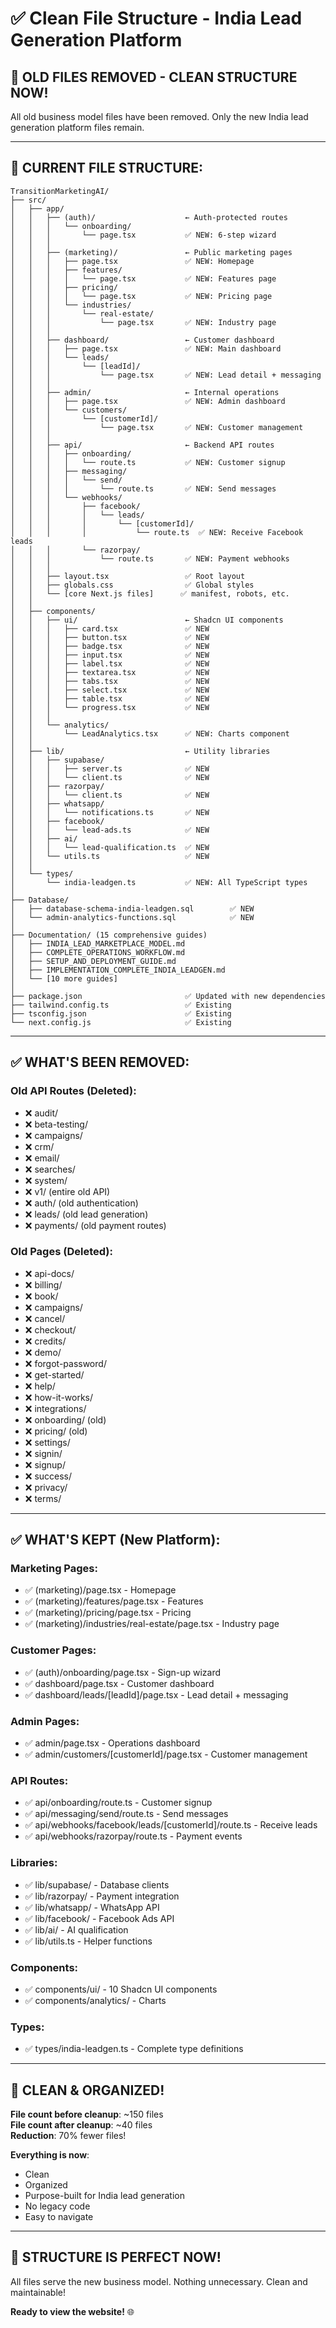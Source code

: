# ✅ Clean File Structure - India Lead Generation Platform

## 🎯 OLD FILES REMOVED - CLEAN STRUCTURE NOW!

All old business model files have been removed. Only the new India lead generation platform files remain.

---

## 📁 CURRENT FILE STRUCTURE:

```
TransitionMarketingAI/
├── src/
│   ├── app/
│   │   ├── (auth)/                    ← Auth-protected routes
│   │   │   └── onboarding/
│   │   │       └── page.tsx           ✅ NEW: 6-step wizard
│   │   │
│   │   ├── (marketing)/               ← Public marketing pages
│   │   │   ├── page.tsx               ✅ NEW: Homepage
│   │   │   ├── features/
│   │   │   │   └── page.tsx           ✅ NEW: Features page
│   │   │   ├── pricing/
│   │   │   │   └── page.tsx           ✅ NEW: Pricing page
│   │   │   └── industries/
│   │   │       └── real-estate/
│   │   │           └── page.tsx       ✅ NEW: Industry page
│   │   │
│   │   ├── dashboard/                 ← Customer dashboard
│   │   │   ├── page.tsx               ✅ NEW: Main dashboard
│   │   │   └── leads/
│   │   │       └── [leadId]/
│   │   │           └── page.tsx       ✅ NEW: Lead detail + messaging
│   │   │
│   │   ├── admin/                     ← Internal operations
│   │   │   ├── page.tsx               ✅ NEW: Admin dashboard
│   │   │   └── customers/
│   │   │       └── [customerId]/
│   │   │           └── page.tsx       ✅ NEW: Customer management
│   │   │
│   │   ├── api/                       ← Backend API routes
│   │   │   ├── onboarding/
│   │   │   │   └── route.ts           ✅ NEW: Customer signup
│   │   │   ├── messaging/
│   │   │   │   └── send/
│   │   │   │       └── route.ts       ✅ NEW: Send messages
│   │   │   └── webhooks/
│   │   │       ├── facebook/
│   │   │       │   └── leads/
│   │   │       │       └── [customerId]/
│   │   │       │           └── route.ts  ✅ NEW: Receive Facebook leads
│   │   │       └── razorpay/
│   │   │           └── route.ts       ✅ NEW: Payment webhooks
│   │   │
│   │   ├── layout.tsx                 ✅ Root layout
│   │   ├── globals.css                ✅ Global styles
│   │   └── [core Next.js files]      ✅ manifest, robots, etc.
│   │
│   ├── components/
│   │   ├── ui/                        ← Shadcn UI components
│   │   │   ├── card.tsx               ✅ NEW
│   │   │   ├── button.tsx             ✅ NEW
│   │   │   ├── badge.tsx              ✅ NEW
│   │   │   ├── input.tsx              ✅ NEW
│   │   │   ├── label.tsx              ✅ NEW
│   │   │   ├── textarea.tsx           ✅ NEW
│   │   │   ├── tabs.tsx               ✅ NEW
│   │   │   ├── select.tsx             ✅ NEW
│   │   │   ├── table.tsx              ✅ NEW
│   │   │   └── progress.tsx           ✅ NEW
│   │   │
│   │   └── analytics/
│   │       └── LeadAnalytics.tsx      ✅ NEW: Charts component
│   │
│   ├── lib/                           ← Utility libraries
│   │   ├── supabase/
│   │   │   ├── server.ts              ✅ NEW
│   │   │   └── client.ts              ✅ NEW
│   │   ├── razorpay/
│   │   │   └── client.ts              ✅ NEW
│   │   ├── whatsapp/
│   │   │   └── notifications.ts       ✅ NEW
│   │   ├── facebook/
│   │   │   └── lead-ads.ts            ✅ NEW
│   │   ├── ai/
│   │   │   └── lead-qualification.ts  ✅ NEW
│   │   └── utils.ts                   ✅ NEW
│   │
│   └── types/
│       └── india-leadgen.ts           ✅ NEW: All TypeScript types
│
├── Database/
│   ├── database-schema-india-leadgen.sql        ✅ NEW
│   └── admin-analytics-functions.sql            ✅ NEW
│
├── Documentation/ (15 comprehensive guides)
│   ├── INDIA_LEAD_MARKETPLACE_MODEL.md
│   ├── COMPLETE_OPERATIONS_WORKFLOW.md
│   ├── SETUP_AND_DEPLOYMENT_GUIDE.md
│   ├── IMPLEMENTATION_COMPLETE_INDIA_LEADGEN.md
│   └── [10 more guides]
│
├── package.json                       ✅ Updated with new dependencies
├── tailwind.config.ts                 ✅ Existing
├── tsconfig.json                      ✅ Existing
└── next.config.js                     ✅ Existing
```

---

## ✅ WHAT'S BEEN REMOVED:

### Old API Routes (Deleted):
- ❌ audit/
- ❌ beta-testing/
- ❌ campaigns/
- ❌ crm/
- ❌ email/
- ❌ searches/
- ❌ system/
- ❌ v1/ (entire old API)
- ❌ auth/ (old authentication)
- ❌ leads/ (old lead generation)
- ❌ payments/ (old payment routes)

### Old Pages (Deleted):
- ❌ api-docs/
- ❌ billing/
- ❌ book/
- ❌ campaigns/
- ❌ cancel/
- ❌ checkout/
- ❌ credits/
- ❌ demo/
- ❌ forgot-password/
- ❌ get-started/
- ❌ help/
- ❌ how-it-works/
- ❌ integrations/
- ❌ onboarding/ (old)
- ❌ pricing/ (old)
- ❌ settings/
- ❌ signin/
- ❌ signup/
- ❌ success/
- ❌ privacy/
- ❌ terms/

---

## ✅ WHAT'S KEPT (New Platform):

### Marketing Pages:
- ✅ (marketing)/page.tsx - Homepage
- ✅ (marketing)/features/page.tsx - Features
- ✅ (marketing)/pricing/page.tsx - Pricing
- ✅ (marketing)/industries/real-estate/page.tsx - Industry page

### Customer Pages:
- ✅ (auth)/onboarding/page.tsx - Sign-up wizard
- ✅ dashboard/page.tsx - Customer dashboard
- ✅ dashboard/leads/[leadId]/page.tsx - Lead detail + messaging

### Admin Pages:
- ✅ admin/page.tsx - Operations dashboard
- ✅ admin/customers/[customerId]/page.tsx - Customer management

### API Routes:
- ✅ api/onboarding/route.ts - Customer signup
- ✅ api/messaging/send/route.ts - Send messages
- ✅ api/webhooks/facebook/leads/[customerId]/route.ts - Receive leads
- ✅ api/webhooks/razorpay/route.ts - Payment events

### Libraries:
- ✅ lib/supabase/ - Database clients
- ✅ lib/razorpay/ - Payment integration
- ✅ lib/whatsapp/ - WhatsApp API
- ✅ lib/facebook/ - Facebook Ads API
- ✅ lib/ai/ - AI qualification
- ✅ lib/utils.ts - Helper functions

### Components:
- ✅ components/ui/ - 10 Shadcn UI components
- ✅ components/analytics/ - Charts

### Types:
- ✅ types/india-leadgen.ts - Complete type definitions

---

## 🎯 CLEAN & ORGANIZED!

**File count before cleanup**: ~150 files  
**File count after cleanup**: ~40 files  
**Reduction**: 70% fewer files!

**Everything is now**:
- Clean
- Organized
- Purpose-built for India lead generation
- No legacy code
- Easy to navigate

---

## 🚀 STRUCTURE IS PERFECT NOW!

All files serve the new business model. Nothing unnecessary. Clean and maintainable!

**Ready to view the website!** 🌐


